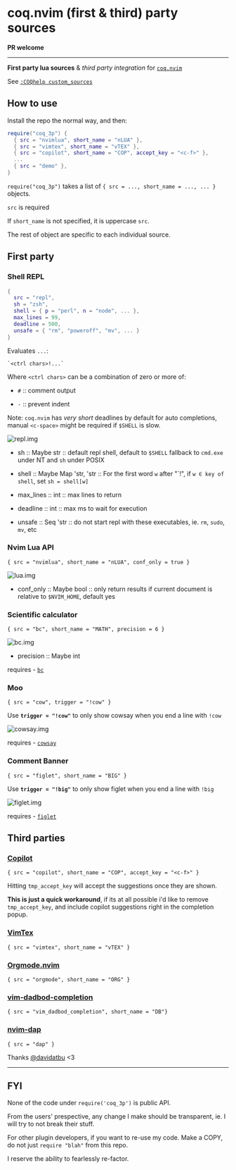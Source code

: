 # coq.nvim (first & third) party sources

**PR welcome**

---

**First party lua sources** & _third party integration_ for [`coq.nvim`](https://github.com/ms-jpq/coq_nvim)

See [`:COQhelp custom_sources`](https://github.com/ms-jpq/coq_nvim/tree/coq/docs/CUSTOM_SOURCES.md)

## How to use

Install the repo the normal way, and then:

```lua
require("coq_3p") {
  { src = "nvimlua", short_name = "nLUA" },
  { src = "vimtex", short_name = "vTEX" },
  { src = "copilot", short_name = "COP", accept_key = "<c-f>" },
  ...
  { src = "demo" },
}
```

`require("coq_3p")` takes a list of `{ src = ..., short_name = ..., ... }` objects.

`src` is required

If `short_name` is not specified, it is uppercase `src`.

The rest of object are specific to each individual source.

## First party

### Shell REPL

```lua
{
  src = "repl",
  sh = "zsh",
  shell = { p = "perl", n = "node", ... },
  max_lines = 99,
  deadline = 500,
  unsafe = { "rm", "poweroff", "mv", ... }
}
```

Evaluates `...`:

```text
`<ctrl chars>!...`
```

Where `<ctrl chars>` can be a combination of zero or more of:

- `#` :: comment output

- `-` :: prevent indent

Note: `coq.nvim` has _very short_ deadlines by default for auto completions, manual `<c-space>` might be required if `$SHELL` is slow.

![repl.img](https://raw.githubusercontent.com/ms-jpq/coq.artifacts/artifacts/preview/repl.gif)

- sh :: Maybe str :: default repl shell, default to `$SHELL` fallback to `cmd.exe` under NT and `sh` under POSIX

- shell :: Maybe Map 'str, 'str :: For the first word `w` after "\`!", if `w ∈ key of shell`, set `sh = shell[w]`

- max_lines :: int :: max lines to return

- deadline :: int :: max ms to wait for execution

- unsafe :: Seq 'str :: do not start repl with these executables, ie. `rm`, `sudo`, `mv`, etc

### Nvim Lua API

`{ src = "nvimlua", short_name = "nLUA", conf_only = true }`

![lua.img](https://raw.githubusercontent.com/ms-jpq/coq.artifacts/artifacts/preview/nvim_lua.gif)

- conf_only :: Maybe bool :: only return results if current document is relative to `$NVIM_HOME`, default yes

### Scientific calculator

`{ src = "bc", short_name = "MATH", precision = 6 }`

![bc.img](https://raw.githubusercontent.com/ms-jpq/coq.artifacts/artifacts/preview/bc.gif)

- precision :: Maybe int

requires - [`bc`](https://linux.die.net/man/1/bc)

### Moo

`{ src = "cow", trigger = "!cow" }`

Use **`trigger = "!cow"`** to only show cowsay when you end a line with `!cow`

![cowsay.img](https://raw.githubusercontent.com/ms-jpq/coq.artifacts/artifacts/preview/cowsay.gif)

requires - [`cowsay`](https://linux.die.net/man/1/cowsay)

### Comment Banner

`{ src = "figlet", short_name = "BIG" }`

Use **`trigger = "!big"`** to only show figlet when you end a line with `!big`

![figlet.img](https://raw.githubusercontent.com/ms-jpq/coq.artifacts/artifacts/preview/figlet.gif)

requires - [`figlet`](https://linux.die.net/man/6/figlet)

## Third parties

### [Copilot](https://github.com/github/copilot.vim)

`{ src = "copilot", short_name = "COP", accept_key = "<c-f>" }`

Hitting `tmp_accept_key` will accept the suggestions once they are shown.

**This is just a quick workaround**, if its at all possible i'd like to remove `tmp_accept_key`, and include copilot suggestions right in the completion popup.

### [VimTex](https://github.com/lervag/vimtex)

`{ src = "vimtex", short_name = "vTEX" }`

### [Orgmode.nvim](https://github.com/kristijanhusak/orgmode.nvim)

`{ src = "orgmode", short_name = "ORG" }`

### [vim-dadbod-completion](https://github.com/kristijanhusak/vim-dadbod-completion)

`{ src = "vim_dadbod_completion", short_name = "DB"}`

### [nvim-dap](https://github.com/mfussenegger/nvim-dap)

`{ src = "dap" }`

Thanks [@davidatbu](https://github.com/davidatbu) <3

---

## FYI

None of the code under `require('coq_3p')` is public API.

From the users' prespective, any change I make should be transparent, ie. I will try to not break their stuff.

For other plugin developers, if you want to re-use my code. Make a COPY, do not just `require "blah"` from this repo.

I reserve the ability to fearlessly re-factor.
